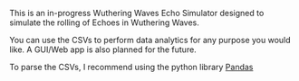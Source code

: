 This is an in-progress Wuthering Waves Echo Simulator designed to simulate the rolling of Echoes in Wuthering Waves.

You can use the CSVs to perform data analytics for any purpose you would like. A GUI/Web app is also planned for the future.

To parse the CSVs, I recommend using the python library [Pandas](https://pandas.pydata.org/)